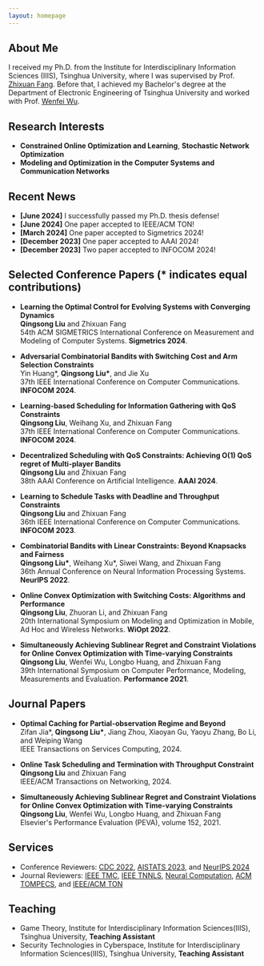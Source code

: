 ```yaml
---
layout: homepage
---
```


## About Me

I received my Ph.D. from the Institute for Interdisciplinary Information Sciences (IIIS), Tsinghua University, where I was supervised by Prof. [Zhixuan Fang](https://people.iiis.tsinghua.edu.cn/~fang/). Before that, I achieved my Bachelor's degree at the Department of Electronic Engineering of Tsinghua University and worked with Prof. [Wenfei Wu](https://wenfei-wu.github.io/).

## Research Interests

- **Constrained Online Optimization and Learning**, **Stochastic Network Optimization**
- **Modeling and Optimization in the Computer Systems and Communication Networks**

## Recent News

- **[June 2024]** I successfully passed my Ph.D. thesis defense!
- **[June 2024]** One paper accepted to IEEE/ACM TON!
- **[March 2024]** One paper accepted to Sigmetrics 2024!
- **[December 2023]** One paper accepted to AAAI 2024!
- **[December 2023]** Two paper accepted to INFOCOM 2024!


## Selected Conference Papers (* indicates equal contributions)


- **Learning the Optimal Control for Evolving Systems with Converging Dynamics**
  <br>
  **Qingsong Liu** and Zhixuan Fang
  <br>
  54th ACM SIGMETRICS International Conference on Measurement and Modeling of Computer Systems. **Sigmetrics 2024**.


- **Adversarial Combinatorial Bandits with Switching Cost and Arm Selection Constraints**
  <br>
  Yin Huang\*, **Qingsong Liu\***, and Jie Xu
  <br>
  37th IEEE International Conference on Computer Communications. **INFOCOM 2024**.

- **Learning-based Scheduling for Information Gathering with QoS Constraints**
  <br>
  **Qingsong Liu**, Weihang Xu, and Zhixuan Fang
  <br>
  37th IEEE International Conference on Computer Communications. **INFOCOM 2024**.

- **Decentralized Scheduling with QoS Constraints: Achieving O(1) QoS regret of Multi-player Bandits**
  <br>
  **Qingsong Liu** and Zhixuan Fang
  <br>
  38th AAAI Conference on Artificial Intelligence. **AAAI 2024**.


- **Learning to Schedule Tasks with Deadline and Throughput Constraints**
  <br>
  **Qingsong Liu** and Zhixuan Fang
  <br>
  36th IEEE International Conference on Computer Communications. **INFOCOM 2023**.



- **Combinatorial Bandits with Linear Constraints: Beyond Knapsacks and Fairness**
  <br>
  **Qingsong Liu\***, Weihang Xu*, Siwei Wang, and Zhixuan Fang
  <br>
  36th Annual Conference on Neural Information Processing Systems. **NeurIPS 2022**.

- **Online Convex Optimization with Switching Costs: Algorithms and Performance**
  <br>
  **Qingsong Liu**, Zhuoran Li, and Zhixuan Fang
  <br>
  20th International Symposium on Modeling and Optimization in Mobile, Ad Hoc and Wireless Networks. **WiOpt 2022**.

  
- **Simultaneously Achieving Sublinear Regret and Constraint Violations for Online Convex Optimization with Time-varying Constraints**
  <br>
  **Qingsong Liu**, Wenfei Wu, Longbo Huang, and Zhixuan Fang
  <br>
  39th International Symposium on Computer Performance, Modeling, Measurements and Evaluation. **Performance 2021**.


  
  
 
  
## Journal Papers

- **Optimal Caching for Partial-observation Regime and Beyond**
  <br>
  Zifan Jia\*, **Qingsong Liu\***, Jiang Zhou, Xiaoyan Gu, Yaoyu Zhang, Bo Li, and Weiping Wang
  <br>
  IEEE Transactions on Services Computing, 2024.


- **Online Task Scheduling and Termination with Throughput Constraint**
  <br>
  **Qingsong Liu** and Zhixuan Fang
  <br>
  IEEE/ACM Transactions on Networking, 2024.



- **Simultaneously Achieving Sublinear Regret and Constraint Violations for Online Convex Optimization with Time-varying Constraints**
  <br>
  **Qingsong Liu**, Wenfei Wu, Longbo Huang, and Zhixuan Fang
  <br>
  Elsevier's Performance Evaluation (PEVA), volume 152, 2021.


  

## Services

- Conference Reviewers: [CDC 2022](https://cdc2022.ieeecss.org/), [AISTATS 2023](https://virtual.aistats.org/), and [NeurIPS 2024](https://neurips.cc/)
- Journal Reviewers: [IEEE TMC](https://www.computer.org/csdl/journal/tm/), [IEEE TNNLS](https://cis.ieee.org/publications/t-neural-networks-and-learning-systems/), [Neural Computation](https://ieeexplore.ieee.org/xpl/RecentIssue.jsp?punumber=6720226), [ACM TOMPECS](https://dl.acm.org/journal/tompecs), and [IEEE/ACM TON](https://ieeexplore.ieee.org/xpl/RecentIssue.jsp?punumber=90)

## Teaching

- Game Theory, Institute for Interdisciplinary Information Sciences(IIIS), Tsinghua University, **Teaching Assistant**
- Security Technologies in Cyberspace, Institute for Interdisciplinary Information Sciences(IIIS), Tsinghua University, **Teaching Assistant**
